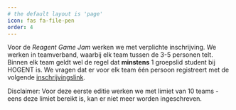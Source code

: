 ```yaml
---
# the default layout is 'page'
icon: fas fa-file-pen
order: 4
---
```


Voor de *Reagent Game Jam* werken we met verplichte inschrijving. We werken in teamverband, waarbij elk team tussen de 3-5 personen telt. Binnen elk team geldt wel de regel dat **minstens** 1 groepslid student bij HOGENT is. We vragen dat er voor elk team één persoon registreert met de volgende [inschrijvingslink](https://forms.office.com/Pages/ResponsePage.aspx?id=DjH3XBoJxUus1ybHIdTMzZDVyLz7yE5BqBXE-V7HGxhUM0ZYN083UVA5MEY2SVFHR0dXQlFXUlpQMi4u). 

Disclaimer: Voor deze eerste editie werken we met limiet van 10 teams - eens deze limiet bereikt is, kan er niet meer worden ingeschreven.